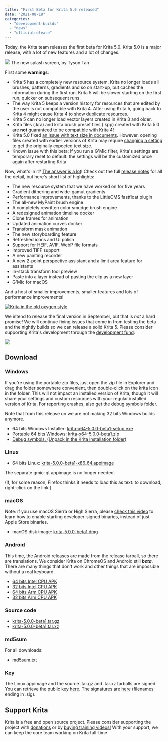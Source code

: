 ```yaml
---
title: "First Beta for Krita 5.0 released"
date: "2021-08-18"
categories: 
  - "development-builds"
  - "news"
  - "officialrelease"
---
```


Today, the Krita team releases the first beta for Krita 5.0. Krita 5.0 is a major release, with a lot of new features and a lot of changes.

![](/images/posts/2021/electrichearts_20201224A_kiki_c1_1080P-1024x512.png) The new splash screen, by Tyson Tan

First some **warnings**:

- Krita 5 has a completely new resource system. Krita no longer loads all brushes, patterns, gradients and so on start-up, but caches the information during the first run. Krita 5 will be slower starting on the first run, quicker on subsequent runs.
- The way Krita 5 keeps a version history for resources that are edited by the user is not compatible with Krita 4. After using Krita 5, going back to Krita 4 might cause Krita 4 to show duplicate resources.
- Krita 5 can no longer load vector layers created in Krita 3 and older.
- Krita files (.kra) and krita brush preset files (.kpp) created with Krita 5.0 are **not** guaranteed to be compatible with Krita 4!
- Krita 5.0 fixed [an issue with text size in documents](/krita-5-0-release-notes/#text_size_dpi_issue_fix). However, opening files created with earlier versions of Krita may require [changing a setting](https://docs.krita.org/en/reference_manual/preferences/general_settings.html#miscellaneous) to get the originally expected text size.
- Known issue with this beta: If you run a G'Mic filter, Krita's settings are temporary reset to default: the settings will be the customized once again after restarting Krita.

Now, what's in it? [The answer is a lot](/krita-5-0-release-notes/)! Check out the full [release notes](/krita-5-0-release-notes/) for all the detail, but here's short list of highlights:

- The new resource system that we have worked on for five years
- Gradient dithering and wide-gamut gradients
- Performance improvements, thanks to the LittleCMS fastfloat plugin
- The all-new MyPaint brush engine
- A completely rewritten color smudge brush engine
- A redesigned animation timeline docker
- Clone frames for animation
- Updated animation curves docker
- Transform mask animation
- The new storyboarding feature
- Refreshed icons and UI polish
- Support for HEIF, AVIF, WebP file formats
- Improved TIFF support
- A new painting recorder
- A new 2-point perspective assistant and a limit area feature for assistants
- In-stack transform tool preview
- Paste into a layer instead of pasting the clip as a new layer
- G'Mic for macOS

And a host of smaller improvements, smaller features and lots of performance improvements!

[![Krita in the old oxygen style](/images/posts/2021/krita-style-change-1024x533.png)](/images/posts/2021/krita-style-change.png)

We intend to release the final version in September, but that is _not_ a hard promise! We will continue fixing issues that come in from testing the beta and the nightly builds so we can release a solid Krita 5. Please consider supporting Krita's development through the [development fund](https://fund.krita.org/):

[![](/images/posts/2021/devfund-1024x346.png)](https://fund.krita.org)

## Download

### Windows

If you're using the portable zip files, just open the zip file in Explorer and drag the folder somewhere convenient, then double-click on the krita icon in the folder. This will not impact an installed version of Krita, though it will share your settings and custom resources with your regular installed version of Krita. For reporting crashes, also get the debug symbols folder.

Note that from this release on we are not making 32 bits Windows builds anymore.

- 64 bits Windows Installer: [krita-x64-5.0.0-beta1-setup.exe](https://download.kde.org/unstable/krita/5.0.0-beta1/krita-x64-5.0.0-beta1-setup.exe)
- Portable 64 bits Windows: [krita-x64-5.0.0-beta1.zip](https://download.kde.org/unstable/krita/5.0.0-beta1/krita-x64-5.0.0-beta1.zip)
- [Debug symbols. (Unpack in the Krita installation folder)](https://download.kde.org/unstable/krita/5.0.0-beta1/krita-x64-5.0.0-beta1-dbg.zip)

### Linux

- 64 bits Linux: [krita-5.0.0-beta1-x86\_64.appimage](https://download.kde.org/unstable/krita/5.0.0-beta1/krita-5.0.0-beta1-x86_64.appimage)

The separate gmic-qt appimage is no longer needed.

(If, for some reason, Firefox thinks it needs to load this as text: to download, right-click on the link.)

### macOS

Note: if you use macOS Sierra or High Sierra, please [check this video](https://www.youtube.com/watch?v=3py0kgq95Hk) to learn how to enable starting developer-signed binaries, instead of just Apple Store binaries.

- macOS disk image: [krita-5.0.0-beta1.dmg](https://download.kde.org/unstable/krita/5.0.0-beta1/krita-5.0.0-beta1.dmg)

### Android

This time, the Android releases are made from the release tarball, so there are translations. We consider Krita on ChromeOS and Android still **_beta_**. There are many things that don't work and other things that are impossible without a real keyboard.

- [64 bits Intel CPU APK](https://download.kde.org/unstable/krita/5.0.0-beta1/krita-x86_64-5.0.0-beta1-release-signed.apk)
- [32 bits Intel CPU APK](https://download.kde.org/unstable/krita/5.0.0-beta1/krita-x86-5.0.0-beta1-release-signed.apk)
- [64 bits Arm CPU APK](https://download.kde.org/unstable/krita/5.0.0-beta1/krita-arm64-v8a-5.0.0-beta1-release-signed.apk)
- [32 bits Arm CPU APK](https://download.kde.org/unstable/krita/5.0.0-beta1/krita-armeabi-v7a-5.0.0-beta1-release-signed.apk)

### Source code

- [krita-5.0.0-beta1.tar.gz](https://download.kde.org/unstable/krita/5.0.0-beta1/krita-5.0.0-beta1.tar.gz)
- [krita-5.0.0-beta1.tar.xz](https://download.kde.org/unstable/krita/5.0.0-beta1/krita-5.0.0-beta1.tar.xz)

### md5sum

For all downloads:

- [md5sum.txt](https://download.kde.org/unstable/krita/5.0.0-beta1/md5sum.txt)

### Key

The Linux appimage and the source .tar.gz and .tar.xz tarballs are signed. You can retrieve the public key [here](https://files.kde.org/krita/4DA79EDA231C852B). The signatures are [here](https://download.kde.org/unstable/krita/5.0.0-beta1/) (filenames ending in .sig).

## Support Krita

Krita is a free and open source project. Please consider supporting the project with [donations](https://fund.krita.org) or by [buying training videos!](/shop/) With your support, we can keep the core team working on Krita full-time.
